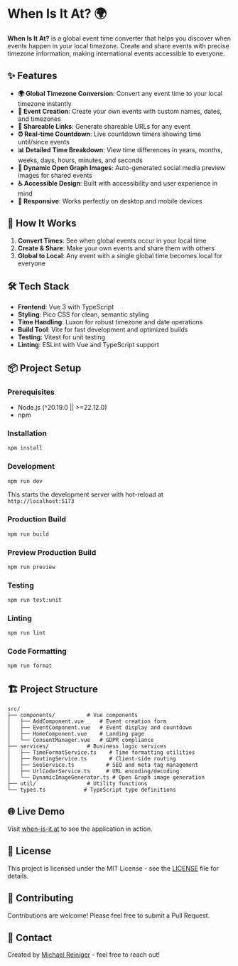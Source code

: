 # When Is It At? 🌍

**When Is It At?** is a global event time converter that helps you discover when events happen in your local timezone. Create and share events with precise timezone information, making international events accessible to everyone.

## ✨ Features

- **🌍 Global Timezone Conversion**: Convert any event time to your local timezone instantly
- **📅 Event Creation**: Create your own events with custom names, dates, and timezones
- **🔗 Shareable Links**: Generate shareable URLs for any event
- **⏰ Real-time Countdown**: Live countdown timers showing time until/since events
- **📊 Detailed Time Breakdown**: View time differences in years, months, weeks, days, hours, minutes, and seconds
- **🎨 Dynamic Open Graph Images**: Auto-generated social media preview images for shared events
- **♿ Accessible Design**: Built with accessibility and user experience in mind
- **📱 Responsive**: Works perfectly on desktop and mobile devices

## 🚀 How It Works

1. **Convert Times**: See when global events occur in your local time
2. **Create & Share**: Make your own events and share them with others
3. **Global to Local**: Any event with a single global time becomes local for everyone

## 🛠️ Tech Stack

- **Frontend**: Vue 3 with TypeScript
- **Styling**: Pico CSS for clean, semantic styling
- **Time Handling**: Luxon for robust timezone and date operations
- **Build Tool**: Vite for fast development and optimized builds
- **Testing**: Vitest for unit testing
- **Linting**: ESLint with Vue and TypeScript support

## 📦 Project Setup

### Prerequisites

- Node.js (^20.19.0 || >=22.12.0)
- npm

### Installation

```sh
npm install
```

### Development

```sh
npm run dev
```

This starts the development server with hot-reload at `http://localhost:5173`

### Production Build

```sh
npm run build
```

### Preview Production Build

```sh
npm run preview
```

### Testing

```sh
npm run test:unit
```

### Linting

```sh
npm run lint
```

### Code Formatting

```sh
npm run format
```

## 🏗️ Project Structure

```
src/
├── components/          # Vue components
│   ├── AddComponent.vue     # Event creation form
│   ├── EventComponent.vue   # Event display and countdown
│   ├── HomeComponent.vue    # Landing page
│   └── ConsentManager.vue   # GDPR compliance
├── services/            # Business logic services
│   ├── TimeFormatService.ts    # Time formatting utilities
│   ├── RoutingService.ts       # Client-side routing
│   ├── SeoService.ts          # SEO and meta tag management
│   ├── UrlCoderService.ts     # URL encoding/decoding
│   └── DynamicImageGenerator.ts # Open Graph image generation
├── util/                # Utility functions
└── types.ts            # TypeScript type definitions
```

## 🌐 Live Demo

Visit [when-is-it.at](https://when-is-it.at) to see the application in action.

## 📄 License

This project is licensed under the MIT License - see the [LICENSE](LICENSE) file for details.

## 🤝 Contributing

Contributions are welcome! Please feel free to submit a Pull Request.

## 📧 Contact

Created by [Michael Reiniger](https://github.com/m-reiniger) - feel free to reach out!
